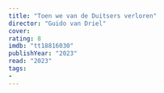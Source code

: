 ```yaml
---
title: "Toen we van de Duitsers verloren"
director: "Guido van Driel"
cover: 
rating: 8
imdb: "tt18816030"
publishYear: "2023"
read: "2023"
tags:
- 
---
```

